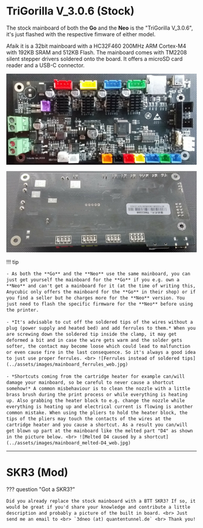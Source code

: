 <link rel=”manifest” href=”docs/manifest.webmanifest”>

# TriGorilla V_3.0.6 (Stock) 
  
The stock mainboard of both the **Go** and the **Neo** is the "TriGorilla V_3.0.6", it's just flashed with the respective fimware of either model. 
      
Afaik it is a 32bit mainboard with a HC32F460 200MHz ARM Cortex-M4 with 192KB SRAM and 512KB Flash. The mainboard comes with TM2208 silent stepper drivers soldered onto the board. It offers a microSD card reader and a USB-C connector.    
  
![Mainboard TriGorilla front](../assets/images/mainboard_front_web.jpg)  
  
![Mainboard TriGorilla back](../assets/images/mainboard_back_web.jpg)
  
  
!!! tip 
  
    - As both the **Go** and the **Neo** use the same mainboard, you can just get yourself the mainboard for the **Go** if you e.g. own a **Neo** and can't get a mainboard for it (at the time of writing this, Anycubic only offers the mainboard for the **Go** in their shop) or if you find a seller but he charges more for the **Neo** version. You just need to flash the specific firmware for the **Neo** before using the printer. 
  
    - *It's advisable to cut off the soldered tips of the wires without a plug (power supply and heated bed) and add ferrules to them.* When you are screwing down the soldered tip inside the clamp, it may get deformed a bit and in case the wire gets warm and the solder gets softer, the contact may become loose which could lead to malfunction or even cause fire in the last consequence. So it's always a good idea to just use proper ferrules. <br> ![Ferrules instead of soldered tips](../assets/images/mainboard_ferrules_web.jpg)  
  
    - *Shortcuts coming from the cartridge heater for example can/will damage your mainboard, so be careful to never cause a shortcut somehow!* A common misbehaviour is to clean the nozzle with a little brass brush during the print process or while everything is heating up. Also grabbing the heater block to e.g. change the nozzle while everything is heating up and electrical current is flowing is another common mistake. When using the pliers to hold the heater block, the tips of the pliers may touch the contacts of the wires at the cartridge heater and you cause a shortcut. As a result you can/will get blown up part at the mainboard like the melted part "D4" as shown in the picture below. <br> ![Melted D4 caused by a shortcut](../assets/images/mainboard_melted-D4_web.jpg)  
  
---
  
# SKR3 (Mod)
??? question "Got a SKR3?"  

    Did you already replace the stock mainboard with a BTT SKR3? If so, it would be great if you'd share your knowledge and contribute a little description and probably a picture of the built in board. <br> Just send me an email to <br> `3dneo (at) quantentunnel.de` <br> Thank you!
    
